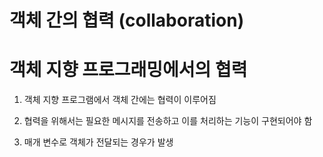 # 객체 간의 협력 (collaboration)

# 객체 지향 프로그래밍에서의 협력

1. 객체 지향 프로그램에서 객체 간에는 협력이 이루어짐

2. 협력을 위해서는 필요한 메시지를 전송하고 이를 처리하는 기능이 구현되어야 함

3. 매개 변수로 객체가 전달되는 경우가 발생


